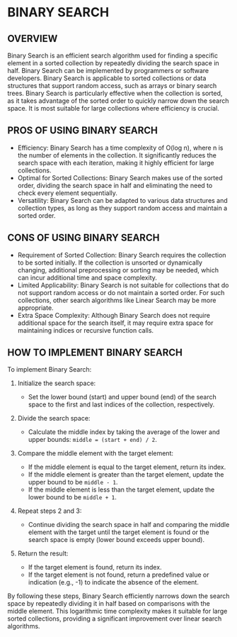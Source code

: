 # BINARY SEARCH
## OVERVIEW

Binary Search is an efficient search algorithm used for finding a specific element in a sorted collection by repeatedly dividing the search space in half. Binary Search can be implemented by programmers or software developers. Binary Search is applicable to sorted collections or data structures that support random access, such as arrays or binary search trees. Binary Search is particularly effective when the collection is sorted, as it takes advantage of the sorted order to quickly narrow down the search space. It is most suitable for large collections where efficiency is crucial.

## PROS OF USING BINARY SEARCH
- Efficiency: Binary Search has a time complexity of O(log n), where n is the number of elements in the collection. It significantly reduces the search space with each iteration, making it highly efficient for large collections.
- Optimal for Sorted Collections: Binary Search makes use of the sorted order, dividing the search space in half and eliminating the need to check every element sequentially.
- Versatility: Binary Search can be adapted to various data structures and collection types, as long as they support random access and maintain a sorted order.

## CONS OF USING BINARY SEARCH
- Requirement of Sorted Collection: Binary Search requires the collection to be sorted initially. If the collection is unsorted or dynamically changing, additional preprocessing or sorting may be needed, which can incur additional time and space complexity.
- Limited Applicability: Binary Search is not suitable for collections that do not support random access or do not maintain a sorted order. For such collections, other search algorithms like Linear Search may be more appropriate.
- Extra Space Complexity: Although Binary Search does not require additional space for the search itself, it may require extra space for maintaining indices or recursive function calls.

## HOW TO IMPLEMENT BINARY SEARCH

To implement Binary Search:

1. Initialize the search space:
   - Set the lower bound (start) and upper bound (end) of the search space to the first and last indices of the collection, respectively.

2. Divide the search space:
   - Calculate the middle index by taking the average of the lower and upper bounds: `middle = (start + end) / 2`.

3. Compare the middle element with the target element:
   - If the middle element is equal to the target element, return its index.
   - If the middle element is greater than the target element, update the upper bound to be `middle - 1`.
   - If the middle element is less than the target element, update the lower bound to be `middle + 1`.

4. Repeat steps 2 and 3:
   - Continue dividing the search space in half and comparing the middle element with the target until the target element is found or the search space is empty (lower bound exceeds upper bound).

5. Return the result:
   - If the target element is found, return its index.
   - If the target element is not found, return a predefined value or indication (e.g., -1) to indicate the absence of the element.

By following these steps, Binary Search efficiently narrows down the search space by repeatedly dividing it in half based on comparisons with the middle element. This logarithmic time complexity makes it suitable for large sorted collections, providing a significant improvement over linear search algorithms.
